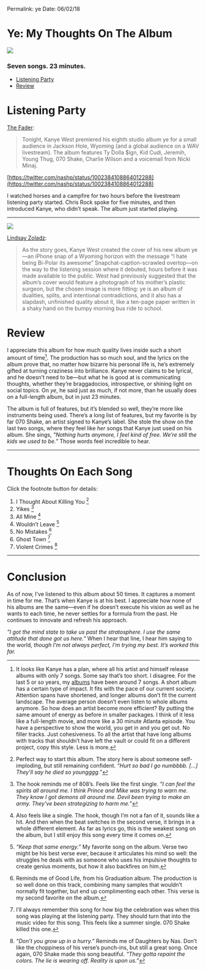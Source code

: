 Permalink: ye
Date: 06/02/18

# Ye: My Thoughts On The Album

![](https://img.wennermedia.com/article-leads-horizontal-1400/inside-kanye-west-listening-party-2018-0e7777a7-b5d8-47f7-b009-e5cc1acb1b8e.jpg)

### Seven songs. 23 minutes.

- [Listening Party](#listening-party)
- [Review](#review)

# Listening Party

[The Fader](http://www.thefader.com/2018/06/01/kanye-west-ye-album-apple-music-spotify):

> Tonight, Kanye West premiered his eighth studio album ye for a small audience in Jackson Hole, Wyoming (and a global audience on a WAV livestream). The album features Ty Dolla $ign, Kid Cudi, Jeremih, Young Thug, 070 Shake, Charlie Wilson and a voicemail from Nicki Minaj.

[https://twitter.com/nashp/status/1002384108864012288](https://twitter.com/nashp/status/1002384108864012288)

I watched horses and a campfire for two hours before the livestream listening party started. Chris Rock spoke for five minutes, and then introduced Kanye, who didn’t speak. The album just started playing.

---- 

![](http://thefader-res.cloudinary.com/private_images/w_1260,c_limit,f_auto,q_auto:best/Demr_PbV4AAnt-U_lyysah/kanye-west-ye-album-apple-music-spotify.jpg)

[Lindsay Zoladz](https://apple.news/AyRgnIl3yTsGcw4Wv-572cA):

> As the story goes, Kanye West created the cover of his new album ye—an iPhone snap of a Wyoming horizon with the message “I hate being Bi-Polar its awesome” Snapchat-caption-scrawled overtop—on the way to the listening session where it debuted, hours before it was made available to the public. West had previously suggested that the album’s cover would feature a photograph of his mother’s plastic surgeon, but the chosen image is more fitting: ye is an album of dualities, splits, and intentional contradictions, and it also has a slapdash, unfinished quality about it, like a ten-page paper written in a shaky hand on the bumpy morning bus ride to school.

# Review

I appreciate this album for how much quality lives inside such a short amount of time[^1]. The production has so much soul, and the lyrics on the album prove that, no matter how bizarre his personal life is, he’s extremely gifted at turning craziness into brilliance. Kanye never claims to be lyrical, and he doesn’t need to be—but what he is good at is communicating thoughts, whether they’re braggadocios, introspective, or shining light on social topics. On *ye*, he said just as much, if not more, than he usually does on a full-length album, but in just 23 minutes.

The album is full of features, but it’s blended so well, they’re more like instruments being used. There’s a long list of features, but my favorite is by far 070 Shake, an artist signed to Kanye’s label. She stole the show on the last two songs, where they feel like *her* songs that Kanye just used on his album. She sings, *”Nothing hurts anymore, I feel kind of free. We’re still the kids we used to be.”* Those words feel incredible to hear.

---- 

# Thoughts On Each Song

Click the footnote button for details:

1. I Thought About Killing You [^2]
2. Yikes [^3]
3. All Mine [^4]
4. Wouldn’t Leave [^5]
5. No Mistakes [^6]
6. Ghost Town [^7]
7. Violent Crimes [^8]

---- 

# Conclusion

As of now, I’ve listened to this album about 50 times. It captures a moment in time for me. That’s when Kanye is at his best. I appreciate how none of his albums are the same—even if he doesn’t execute his vision as well as he wants to each time, he never settles for a formula from the past. He continues to innovate and refresh his approach.

*”I got the mind state to take us past the stratosphere. I use the same attitude that done got us here.”* When I hear that line, I hear him saying to the world, *though I’m not always perfect, I’m trying my best. It’s worked this far.*

[^1]:	It looks like Kanye has a plan, where all his artist and himself release albums with only 7 songs. Some say that’s too short. I disagree. For the last 5 or so years, my [albums](/music) have been around 7 songs. A short album has a certain type of impact. It fits with the pace of our current society. Attention spans have shortened, and longer albums don’t fit the current landscape. The average person doesn’t even listen to whole albums anymore. So how does an artist become more efficient? By putting the same amount of energy as before in smaller packages. I think of it less like a full-length movie, and more like a 30 minute Atlanta episode. You have a perspective to show the world, you get in and you get out. No filler tracks. Just cohesiveness. To all the artist that have long albums with tracks that shouldn’t have left the vault or could fit on a different project, copy this style. Less is more.

[^2]:	Perfect way to start this album. The story here is about someone self-imploding, but still remaining confident. *“Hurt so bad I go numbbbb. [...] They’ll say he died so youngggg.”*

[^3]:	The hook reminds me of 808’s. Feels like the first single. *”I can feel the spirits all around me. I think Prince and Mike was trying to warn me. They know I got demons all around me. Devil been trying to make an army. They’ve been strategizing to harm me.”*

[^4]:	Also feels like a single. The hook, though I’m not a fan of it, sounds like a hit. And then when the beat switches in the second verse, it brings in a whole different element. As far as lyrics go, this is the weakest song on the album, but I still enjoy this song every time it comes on.

[^5]:	*“Keep that same energy.”* My favorite song on the album. Verse two might be his best verse ever, because it articulates his mind so well: the struggles he deals with as someone who uses his impulsive thoughts to create genius moments, but how it also backfires on him.

[^6]:	Reminds me of Good Life, from his Graduation album. The production is so well done on this track, combining many samples that wouldn’t normally fit together, but end up complimenting each other. This verse is my second favorite on the album.

[^7]:	I’ll always remember this song for how big the celebration was when this song was playing at the listening party. They should turn that into the music video for this song. This feels like a summer single. 070 Shake killed this one.

[^8]:	*“Don’t you grow up in a hurry.”* Reminds me of Daughters by Nas. Don’t like the choppiness of his verse’s punch-ins, but still a great song.  Once again, 070 Shake made this song beautiful. *“They gotta repaint the colors. The lie is wearing off. Reality is upon us.”*